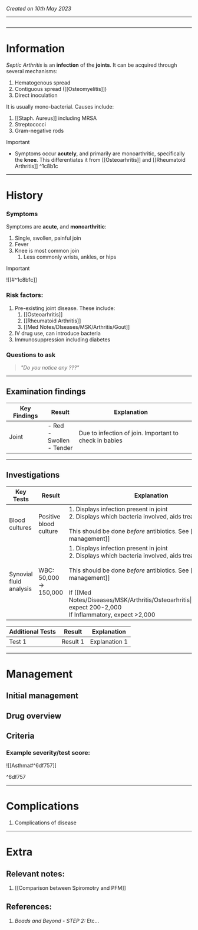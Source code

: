 *Created on 10th May 2023*

---
```toc
```
---

# Information 
*Septic Arthritis* is an **infection** of the **joints**. It can be acquired through several mechanisms:
1. Hematogenous spread
2. Contiguous spread ([[Osteomyelitis]])
3. Direct inoculation

It is usually mono-bacterial. Causes include:
1. [[Staph. Aureus]] including MRSA
2. Streptococci
3. Gram-negative rods

> [!Important]
- Symptoms occur **acutely**, and primarily are monoarthritic, specifically the **knee**. This differentiates it from [[Osteoarhritis]] and [[Rheumatoid Arthritis]] ^1c8b1c

--- 
# History
### Symptoms
Symptoms are **acute**, and **monoarthritic**:
1. Single, swollen, painful join
2. Fever
3. Knee is most common join
	1. Less commonly wrists, ankles, or hips

>[!Important]
>![[#^1c8b1c]]

### Risk factors:
1. Pre-existing joint disease. These include:
	1. [[Osteoarhritis]]
	2. [[Rheumatoid Arthritis]]
	3. [[Med Notes/DIseases/MSK/Arthritis/Gout]]
2. IV drug use, can introduce bacteria
3. Immunosuppression including diabetes

### Questions to ask
>*"Do you notice any ???"*

---

## Examination findings
| Key Findings | Result                         | Explanation   |     |
| ------------ | ------------------------------ | ------------- | --- |
| Joint        | - Red<br>- Swollen<br>- Tender | Due to infection of join. Important to check in babies |     |

---

## Investigations
| Key Tests               | Result                 | Explanation                                                                                                                                                                 |
| ----------------------- | ---------------------- | --------------------------------------------------------------------------------------------------------------------------------------------------------------------------- |
| Blood cultures          | Positive blood culture | 1. Displays infection present in joint<br>2. Displays which bacteria involved, aids treatment<br><br> This should be done *before* antibiotics. See [[#Initial management]] |
| Synovial fluid analysis | WBC: 50,000 -> 150,000 | 1. Displays infection present in joint<br>2. Displays which bacteria involved, aids treatment<br><br> This should be done *before* antibiotics. See [[#Initial management]]<br><br>If [[Med Notes/Diseases/MSK/Arthritis/Osteoarhritis\|Osteoarhritis]], expect 200-2,000<br>If Inflammatory, expect >2,000                                                                                                                                                                            |

| Additional Tests               |  Result   | Explanation                |
| ------------------------------ | --- | --------------------- |
| Test 1                            |  Result 1   | Explanation 1 |

---

# Management
## Initial management

## Drug overview

## Criteria
### Example severity/test score:
![[Asthma#^6df757]]

^6df757

---

# Complications
1. Complications of disease

---

# Extra
## Relevant notes:
1. [[Comparison between Spiromotry and PFM]]
## References:
1. *Boads and Beyond - STEP 2:* Etc...